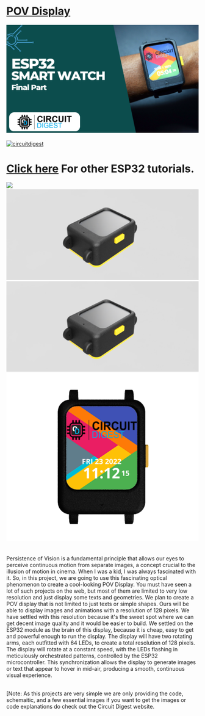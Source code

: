 # [POV Display](https://circuitdigest.com/microcontroller-projects/)
<img src="https://github.com/Circuit-Digest/ESP32-SmartWatch/blob/77b530a1262981109ac6fea9252a023eb977d3dc/Title%20Image.png" width="" alt="alt_text" title="image_tooltip">
<br>

<br>
<a href="https://circuitdigest.com/tags/ESP32"><img src="https://img.shields.io/static/v1?label=&labelColor=505050&message=ESP32 Tutorials Circuit Digest&color=%230076D6&style=social&logo=google-chrome&logoColor=%230076D6" alt="circuitdigest"/></a>
<br>

[<h1>Click here](https://circuitdigest.com/tags/ESP32) For other ESP32 tutorials.</h1>
<img src="https://github.com/Circuit-Digest/ESP32-SmartWatch/blob/77b530a1262981109ac6fea9252a023eb977d3dc/demo%201.gif" width="" height="" />
<img src="https://github.com/Circuit-Digest/ESP32-SmartWatch/blob/6f61098322965cccb96df0f72b6173e037986a09/5b524cfe-3bc1-4b98-a26f-c42a085585a5.PNG" width="" alt="alt_text" title="image_tooltip">
<br><img src="https://github.com/Circuit-Digest/ESP32-SmartWatch/blob/6f61098322965cccb96df0f72b6173e037986a09/5b524cfe-3bc1-4b98-a26f-c42a085585a5.PNG" width="" alt="alt_text" title="image_tooltip">
<br><img src="https://github.com/Circuit-Digest/ESP32-SmartWatch/blob/af322ba374e2ac930c75bd0d09a540f4c90b5f0e/assembled%20.PNG" width="" alt="alt_text" title="image_tooltip">
<br>
<br>
<br>
Persistence of Vision is a fundamental principle that allows our eyes to perceive continuous motion from separate images, a concept crucial to the illusion of motion in cinema. When I was a kid, I was always fascinated with it. So, in this project, we are going to use this fascinating optical phenomenon to create a cool-looking POV Display. You must have seen a lot of such projects on the web, but most of them are limited to very low resolution and just display some texts and geometries. We plan to create a POV display that is not limited to just texts or simple shapes. Ours will be able to display images and animations with a resolution of 128 pixels. We have settled with this resolution because it's the sweet spot where we can get decent image quality and it would be easier to build.
 We settled on the ESP32 module as the brain of this display, because it is cheap, easy to get and powerful enough to run the display. The display will have two rotating arms, each outfitted with 64 LEDs, to create a total resolution of 128 pixels. The display will rotate at a constant speed, with the LEDs flashing in meticulously orchestrated patterns, controlled by the ESP32 microcontroller. This synchronization allows the display to generate images or text that appear to hover in mid-air, producing a smooth, continuous visual experience. 
   

<br>
[Note: As this projects are very simple we are only providing the code, schemaitic, and a few essential images if you want to get the images or code explanations do check out the Circuit Digest website.
<br>
<br>
